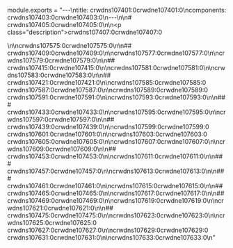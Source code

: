 module.exports = "---\ntitle: crwdns107401:0crwdne107401:0\ncomponents: crwdns107403:0crwdne107403:0\n---\n\n# crwdns107405:0crwdne107405:0\n\n<p class=\"description\">crwdns107407:0crwdne107407:0</p>\n\ncrwdns107575:0crwdne107575:0\n\n## crwdns107409:0crwdne107409:0\n\ncrwdns107577:0crwdne107577:0\n\ncrwdns107579:0crwdne107579:0\n\n## crwdns107415:0crwdne107415:0\n\ncrwdns107581:0crwdne107581:0\n\ncrwdns107583:0crwdne107583:0\n\n## crwdns107421:0crwdne107421:0\n\ncrwdns107585:0crwdne107585:0 crwdns107587:0crwdne107587:0\n\ncrwdns107589:0crwdne107589:0 crwdns107591:0crwdne107591:0\n\ncrwdns107593:0crwdne107593:0\n\n### crwdns107433:0crwdne107433:0\n\ncrwdns107595:0crwdne107595:0\n\ncrwdns107597:0crwdne107597:0\n\n## crwdns107439:0crwdne107439:0\n\ncrwdns107599:0crwdne107599:0 crwdns107601:0crwdne107601:0\n\ncrwdns107603:0crwdne107603:0 crwdns107605:0crwdne107605:0\n\ncrwdns107607:0crwdne107607:0\n\ncrwdns107609:0crwdne107609:0\n\n## crwdns107453:0crwdne107453:0\n\ncrwdns107611:0crwdne107611:0\n\n### crwdns107457:0crwdne107457:0\n\ncrwdns107613:0crwdne107613:0\n\n### crwdns107461:0crwdne107461:0\n\ncrwdns107615:0crwdne107615:0\n\n## crwdns107465:0crwdne107465:0\n\ncrwdns107617:0crwdne107617:0\n\n## crwdns107469:0crwdne107469:0\n\ncrwdns107619:0crwdne107619:0\n\ncrwdns107621:0crwdne107621:0\n\n## crwdns107475:0crwdne107475:0\n\ncrwdns107623:0crwdne107623:0\n\ncrwdns107625:0crwdne107625:0 crwdns107627:0crwdne107627:0\n\ncrwdns107629:0crwdne107629:0 crwdns107631:0crwdne107631:0\n\ncrwdns107633:0crwdne107633:0\n"